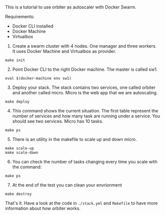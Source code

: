 This is a tutorial to use orbiter as autoscaler with Docker Swarm.

Requirements:

* Docker CLI installed
* Docker Machine
* Virtualbox

1. Create a swarm cluster with 4 nodes. One manager and three workers. It uses
   Docker Machine and Virtualbox as provider.
```
make init
```

2. Point Docker CLI to the right Docker machine. The master is called sw1.

```
eval $(docker-machine env sw1)
```

3. Deploy your stack. The stack contains two services, one called orbiter and
   another called micro. Micro is the web app that we are autoscaling.

```
make deploy
```

4. This command shows the current situation. The first table represent the
   number of services and how many task are running under a service. You should
   see two services. Micro has 10 tasks.

```
make ps
```

5. There is an utility in the makefile to scale up and down micro.

```
make scale-up
make scale-down
```

6. You can check the number of tasks changing every time you scale with the
   command:

```
make ps
```

7. At the end of the test you can clean your envrionment

```
make destroy
```

That's it. Have a look at the code in `./stack.yml` and `Makefile` to have more
information about how orbiter works.
